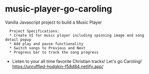 # music-player-go-caroling
Vanilla Javascript project to build a Music Player

      Project Specifications:
      * Create UI for music player including spinning image and song detail popup
      * Add play and pause functionality
      * Switch songs to Previous and Next
      * Progress bar to track the song progress

* Listen to your all time favorite Christian tracks! Let's go Caroling! https://unruffled-hodgkin-f58d84.netlify.app/
